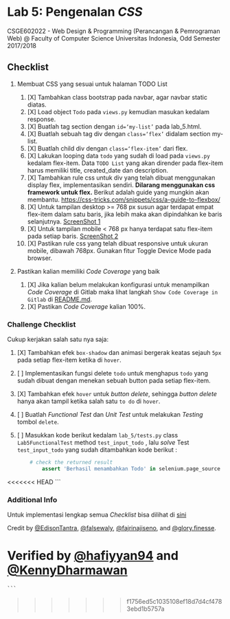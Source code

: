 # Lab 5: Pengenalan _CSS_

CSGE602022 - Web Design & Programming (Perancangan & Pemrograman Web) @
Faculty of Computer Science Universitas Indonesia, Odd Semester 2017/2018

## Checklist

1.  Membuat CSS yang sesuai untuk halaman TODO List
    1. [X] Tambahkan class bootstrap pada navbar, agar navbar static diatas.
    2. [X] Load object `Todo` pada `views.py` kemudian masukan kedalam response.
    3. [X] Buatlah tag section dengan `id=‘my-list’` pada lab_5.html.
    4. [X] Buatlah sebuah tag div dengan `class=‘flex’` didalam section my-list.
    5. [X] Buatlah child div dengan `class=‘flex-item’` dari flex.
    6. [X] Lakukan looping data `todo` yang sudah di load pada `views.py` kedalam flex-item. Data `TODO List` yang akan dirender pada flex-item harus memiliki title, created_date dan description.
    7. [X] Tambahkan rule css untuk div yang telah dibuat menggunakan display flex, implementasikan sendiri. **Dilarang menggunakan css framework untuk flex.** Berikut adalah guide yang mungkin akan membantu.
    https://css-tricks.com/snippets/css/a-guide-to-flexbox/
    8. [X] Untuk tampilan desktop >= 768 px susun agar terdapat empat flex-item dalam satu baris, jika lebih maka akan dipindahkan ke baris selanjutnya.
    [ScreenShot 1](https://drive.google.com/file/d/0BzEo5TOpZj0VSXIyVTN1NkZHTXc/view?usp=sharing)
    9. [X] Untuk tampilan mobile < 768 px hanya terdapat satu flex-item pada setiap baris.
    [ScreenShot 2](https://drive.google.com/file/d/0BzEo5TOpZj0VcDNTTXFkb0hwblU/view?usp=sharing)
    10. [X] Pastikan rule css yang telah dibuat responsive untuk ukuran mobile, dibawah 768px. Gunakan fitur Toggle Device Mode pada browser.

2.  Pastikan kalian memiliki _Code Coverage_ yang baik
    1. [X]  Jika kalian belum melakukan konfigurasi untuk menampilkan _Code Coverage_ di Gitlab maka lihat langkah `Show Code Coverage in Gitlab` di [README.md](https://gitlab.com/PPW-2017/ppw-lab/blob/master/README.md).
    2. [X] Pastikan _Code Coverage_ kalian 100%.

###  Challenge Checklist
Cukup kerjakan salah satu nya saja:
1.  [X] Tambahkan efek `box-shadow` dan animasi bergerak keatas sejauh `5px` pada setiap flex-item ketika di `hover`.
2.  [ ] Implementasikan fungsi delete `todo` untuk menghapus `todo` yang sudah dibuat dengan menekan sebuah button pada  setiap flex-item.
3.  [X] Tambahkan efek `hover` untuk _button delete_, sehingga _button delete_ hanya akan tampil ketika salah satu `to do` di `hover`.
4.  [ ] Buatlah _Functional Test_ dan _Unit Test_ untuk melakukan _Testing_ tombol `delete`.
5.  [ ] Masukkan kode berikut kedalam `lab_5/tests.py` class `Lab5FunctionalTest` method `test_input_todo`
, lalu _solve_ Test `test_input_todo` yang sudah ditambahkan kode berikut :

    ```python
        # check the returned result
            assert 'Berhasil menambahkan Todo' in selenium.page_source
<<<<<<< HEAD
    ```

### Additional Info

Untuk implementasi lengkap semua _Checklist_ bisa dilihat di [sini](https://igun-lab.herokuapp.com/lab-5/)

Credit by [@EdisonTantra](https://gitlab.com/EdisonTantra), [@falsewaly](https://gitlab.com/falsewaly),
[@fajrinajiseno](https://gitlab.com/fajrinajiseno), and [@glory.finesse](https://gitlab.com/glory.finesse).

Verified by [@hafiyyan94](https://gitlab.com/hafiyyan94) and [@KennyDharmawan](https://gitlab.com/KennyDharmawan)
=======
    ```
>>>>>>> f1756ed5c1035108ef18d7d4cf4783ebd1b5757a
